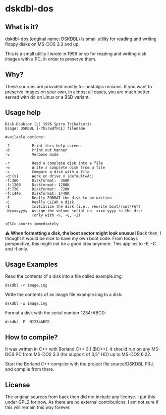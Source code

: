 # dskdbl-dos

## What is it?

dskdbl-dos (original name: DSKDBL) is small utility for reading and writing
floppy disks on MS-DOS 3.3 and up.

This is a small utility I wrote in 1996 or so for reading and writing disk
images with a PC, in order to preserve them.

## Why?

These sources are provided mostly for nostalgic reasons. If you want to
preserve images on your own, in almost all cases, you are much better served
with dd on Linux or a BSD variant.

## Usage help

    Disk-Doubler (c) 1996 Spiro Trikaliotis
    Usage: DSKDBL [-?bvrwdfFCI] filename

    Available options:

    -?          Print this help screen
    -b          Print out banner
    -v          Verbose mode

    -r          Read a complete disk into a file
    -w          Write a complete disk from a file
    -c          Compare a disk with a file
    -d:{x}      Work on drive x (default=A:)
    -f:360      Diskformat:  360K
    -f:1200     Diskformat: 1200K
    -f:720      Diskformat:  720K
    -f:1440     Diskformat: 1440K
    -F          Really FORMAT the disk to be written
    -C          Really CLEAR a disk
    -I          Initialize the disk (i.e., rewrite boot/root/FAT)
    -Nxxxxyyyy  Assign the volume serial no. xxxx-yyyy to the disk
                (only with -F, -C, -I)

    <ESC> aborts immediately

:warning: **When formatting a disk, the boot sector might look unusual**
Back then, I thought it would be nice to have my own boot code. From todays
perspective, this might not be a good idea anymore. This applies to -F, -C
and -I only.

## Usage Examples

Read the contents of a disk into a file called example.img:

    dskdbl -r image.img

Write the contents of an image file example.img to a disk:

    dskdbl -w image.img

Format a disk with the serial number 1234-ABCD:

    dskdbl -F -N1234ABCD

## How to compile?

It was written in C++ with Borland C++ 3.1 (BC++). It should run on any MS-DOS
PC from MS-DOS 3.3 (for support of 3,5" HD) up to MS-DOS 6.22.

Start the Borland C++ compiler with the project file source/DSKDBL.PRJ, and
compile from there.

## License

The original sources from back then did not include any license. I put this
under GPL2 for now. As there are no external contributions, I am not sure if
this will remain this way forever.
